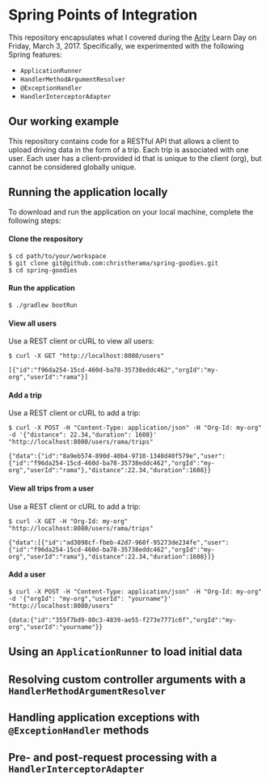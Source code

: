 # Spring Points of Integration
This repository encapsulates what I covered during the [Arity](http://arity.com) Learn Day on Friday, March 3, 2017. Specifically, we experimented with the following Spring features:
- `ApplicationRunner`
- `HandlerMethodArgumentResolver`
- `@ExceptionHandler`
- `HandlerInterceptorAdapter`

## Our working example
This repository contains code for a RESTful API that allows a client to upload driving data in the form of a trip. Each trip is associated with one user. Each user has a client-provided id that is unique to the client (org), but cannot be considered globally unique.

## Running the application locally
To download and run the application on your local machine, complete the following steps:

#### Clone the respository
```
$ cd path/to/your/workspace
$ git clone git@github.com:christherama/spring-goodies.git
$ cd spring-goodies
```

#### Run the application
```
$ ./gradlew bootRun
```

#### View all users
Use a REST client or cURL to view all users:
```
$ curl -X GET "http://localhost:8080/users"

[{"id":"f96da254-15cd-460d-ba78-35738eddc462","orgId":"my-org","userId":"rama"}]
```

#### Add a trip
Use a REST client or cURL to add a trip:
```
$ curl -X POST -H "Content-Type: application/json" -H "Org-Id: my-org" -d '{"distance": 22.34,"duration": 1608}' "http://localhost:8080/users/rama/trips"

{"data":{"id":"8a9eb574-890d-40b4-9710-1348d40f579e","user":{"id":"f96da254-15cd-460d-ba78-35738eddc462","orgId":"my-org","userId":"rama"},"distance":22.34,"duration":1608}}
```

#### View all trips from a user
Use a REST client or cURL to add a trip:
```
$ curl -X GET -H "Org-Id: my-org" "http://localhost:8080/users/rama/trips"

{"data":[{"id":"ad3098cf-fbeb-42d7-960f-95273de234fe","user":{"id":"f96da254-15cd-460d-ba78-35738eddc462","orgId":"my-org","userId":"rama"},"distance":22.34,"duration":1608}]}
```

#### Add a user
```
$ curl -X POST -H "Content-Type: application/json" -H "Org-Id: my-org" -d '{"orgId": "my-org","userId": "yourname"}' "http://localhost:8080/users"

{data:{"id":"355f7bd9-80c3-4839-ae55-f273e7771c6f","orgId":"my-org","userId":"yourname"}}
```

## Using an `ApplicationRunner` to load initial data

## Resolving custom controller arguments with a `HandlerMethodArgumentResolver`

## Handling application exceptions with `@ExceptionHandler` methods

## Pre- and post-request processing with a `HandlerInterceptorAdapter`